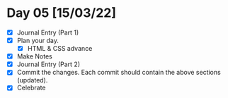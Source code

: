# Day 05 [15/03/22]

- [x] Journal Entry (Part 1)
- [x] Plan your day.
  - [x] HTML & CSS advance
- [x] Make Notes
- [x] Journal Entry (Part 2)
- [x] Commit the changes. Each commit should contain the above sections (updated).
- [x] Celebrate
<!-- [x] to tick -->
